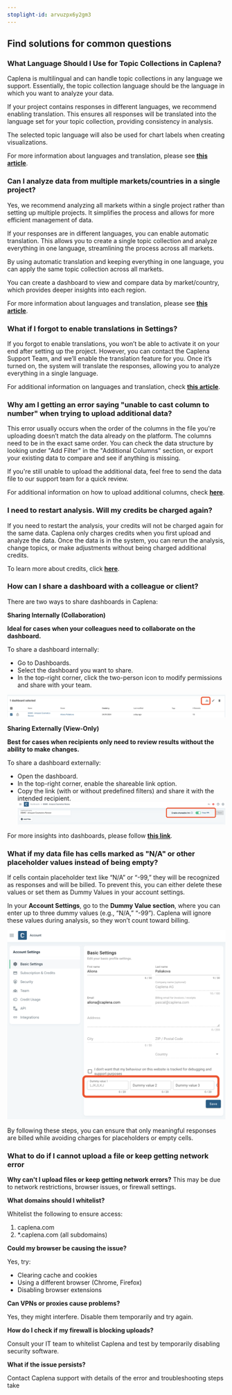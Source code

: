 ```yaml
---
stoplight-id: arvuzpx6y2gm3
---
```


## Find solutions for common questions

### What Language Should I Use for Topic Collections in Caplena?

Caplena is multilingual and can handle topic collections in any language we support. Essentially, the topic collection language should be the language in which you want to analyze your data.

If your project contains responses in different languages, we recommend enabling translation. This ensures all responses will be translated into the language set for your topic collection, providing consistency in analysis.

The selected topic language will also be used for chart labels when creating visualizations. 

For more information about languages and translation, please see [**this article**](09-01-Languages.md).


### Can I analyze data from multiple markets/countries in a single project?
Yes, we recommend analyzing all markets within a single project rather than setting up multiple projects. It simplifies the process and allows for more efficient management of data.

If your responses are in different languages, you can enable automatic translation. This allows you to create a single topic collection and analyze everything in one language, streamlining the process across all markets.

By using automatic translation and keeping everything in one language, you can apply the same topic collection across all markets.

You can create a dashboard to view and compare data by market/country, which provides deeper insights into each region.

For more information about languages and translation, please see [**this article**](09-01-Languages.md).

### What if I forgot to enable translations in Settings?

If you forgot to enable translations, you won’t be able to activate it on your end after setting up the project. However, you can contact the Caplena Support Team, and we’ll enable the translation feature for you. Once it’s turned on, the system will translate the responses, allowing you to analyze everything in a single language.

For additional information on languages and translation, check [**this article**](09-01-Languages.md).

### Why am I getting an error saying "unable to cast column to number" when trying to upload additional data?

This error usually occurs when the order of the columns in the file you're uploading doesn’t match the data already on the platform. The columns need to be in the exact same order. You can check the data structure by looking under "Add Filter" in the "Additional Columns" section, or export your existing data to compare and see if anything is missing.

If you're still unable to upload the additional data, feel free to send the data file to our support team for a quick review.

For additional information on how to upload additional columns, check [**here**](12-Data-Manipulations.md).


### I need to restart analysis. Will my credits be charged again?
If you need to restart the analysis, your credits will not be charged again for the same data. Caplena only charges credits when you first upload and analyze the data. Once the data is in the system, you can rerun the analysis, change topics, or make adjustments without being charged additional credits.

To learn more about credits, click [**here**](03-05-Credits.md).

### How can I share a dashboard with a colleague or client?

There are two ways to share dashboards in Caplena:

**Sharing Internally (Collaboration)**

**Ideal for cases when your colleagues need to collaborate on the dashboard.**

To share a dashboard internally:
- Go to Dashboards.
- Select the dashboard you want to share.
- In the top-right corner, click the two-person icon to modify permissions and share with your team.

![Screenshot 2024-09-25 at 17.00.27.png](<../assets/images/Screenshot 2024-09-25 at 17.00.27.png>)


**Sharing Externally (View-Only)**

**Best for cases when recipients only need to review results without the ability to make changes.**

To share a dashboard externally:

- Open the dashboard.
- In the top-right corner, enable the shareable link option.
- Copy the link (with or without predefined filters) and share it with the intended recipient.
![Screenshot 2024-09-25 at 16.58.34.png](<../assets/images/Screenshot 2024-09-25 at 16.58.34.png>)

For more insights into dashboards, please follow [**this link**](07-02-Creating-Dasboards.md).

### What if my data file has cells marked as "N/A" or other placeholder values instead of being empty?
 If cells contain placeholder text like “N/A” or “-99,” they will be recognized as responses and will be billed. To prevent this, you can either delete these values or set them as Dummy Values in your account settings.

 In your **Account Settings**, go to the **Dummy Value section**, where you can enter up to three dummy values (e.g., “N/A,” “-99”). Caplena will ignore these values during analysis, so they won’t count toward billing.

 ![Screenshot 2024-11-04 at 16.52.13.png](<../assets/images/Screenshot 2024-11-04 at 16.52.13.png>)


By following these steps, you can ensure that only meaningful responses are billed while avoiding charges for placeholders or empty cells.

### What to do if I cannot upload a file or keep getting network error

 **Why can't I upload files or keep getting network errors?**
This may be due to network restrictions, browser issues, or firewall settings.

**What domains should I whitelist?**

Whitelist the following to ensure access:

1. caplena.com
2. *.caplena.com (all subdomains)


**Could my browser be causing the issue?**

Yes, try:

- Clearing cache and cookies
- Using a different browser (Chrome, Firefox)
- Disabling browser extensions

**Can VPNs or proxies cause problems?**

Yes, they might interfere. Disable them temporarily and try again.

**How do I check if my firewall is blocking uploads?**

Consult your IT team to whitelist Caplena and test by temporarily disabling security software.

**What if the issue persists?**

Contact Caplena support with details of the error and troubleshooting steps take